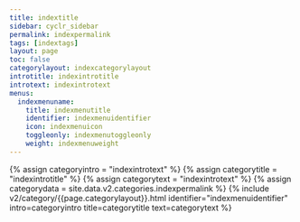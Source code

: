 ```yaml
---
title: indextitle
sidebar: cyclr_sidebar
permalink: indexpermalink
tags: [indextags]
layout: page
toc: false
categorylayout: indexcategorylayout
introtitle: indexintrotitle
introtext: indexintrotext
menus:
  indexmenuname:
    title: indexmenutitle
    identifier: indexmenuidentifier
    icon: indexmenuicon
    toggleonly: indexmenutoggleonly
    weight: indexmenuweight
---
```

{% assign categoryintro = "indexintrotext" %}
{% assign categorytitle = "indexintrotitle" %}
{% assign categorytext = "indexintrotext" %}
{% assign categorydata = site.data.v2.categories.indexpermalink %}
{% include v2/category/{{page.categorylayout}}.html identifier="indexmenuidentifier" intro=categoryintro title=categorytitle text=categorytext %}
